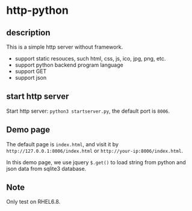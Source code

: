 
# http-python

## description

This is a simple http server without framework.

- support static resouces, such html, css, js, ico, jpg, png, etc.
- support python backend program language
- support GET
- support json

## start http server

Start http server: `python3 startserver.py`, the default port is `8006`.

## Demo page

The default page is `index.html`, and visit it by `http://127.0.0.1:8006/index.html` or `http://your-ip:8006/index.html`.

In this demo page, we use jquery `$.get()` to load string from python and json data from sqlite3 database.

## Note

Only test on RHEL6.8.
